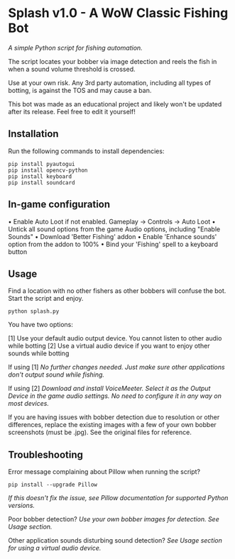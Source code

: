 # Splash v1.0 - A WoW Classic Fishing Bot

*A simple Python script for fishing automation.*

The script locates your bobber via image detection and reels the fish in when a sound volume threshold is crossed.

Use at your own risk. Any 3rd party automation, including all types of botting, is against the TOS and may cause a ban.

This bot was made as an educational project and likely won't be updated after its release. Feel free to edit it yourself!


## Installation

Run the following commands to install dependencies:

```
pip install pyautogui
pip install opencv-python
pip install keyboard
pip install soundcard
```

## In-game configuration

• Enable Auto Loot if not enabled. Gameplay -> Controls -> Auto Loot
• Untick all sound options from the game Audio options, including "Enable Sounds"
• Download 'Better Fishing' addon
• Enable 'Enhance sounds' option from the addon to 100%
• Bind your 'Fishing' spell to a keyboard button


## Usage

Find a location with no other fishers as other bobbers will confuse the bot. Start the script and enjoy.
```
python splash.py
```

You have two options: 

[1] Use your default audio output device. You cannot listen to other audio while botting
[2] Use a virtual audio device if you want to enjoy other sounds while botting


If using [1]
*No further changes needed. Just make sure other applications don't output sound while fishing.*


If using [2]
*Download and install VoiceMeeter. Select it as the Output Device in the game audio settings. No need to configure it in any way on most devices.*


If you are having issues with bobber detection due to resolution or other differences, replace the existing images with a few of your own bobber screenshots (must be .jpg). See the original files for reference.


## Troubleshooting

Error message complaining about Pillow when running the script?

```
pip install --upgrade Pillow
```
*If this doesn't fix the issue, see Pillow documentation for supported Python versions.*

Poor bobber detection?
*Use your own bobber images for detection. See Usage section.*

Other application sounds disturbing sound detection?
*See Usage section for using a virtual audio device.*

